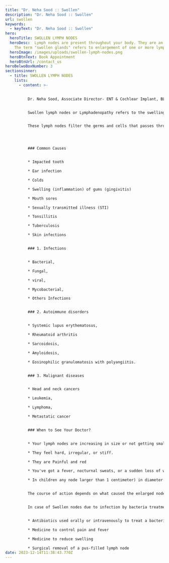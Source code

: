 ```yaml
---
title: "Dr. Neha Sood :: Swollen"
description: "Dr. Neha Sood :: Swollen"
url: swollen
keywords:
  - keyText: "Dr. Neha Sood :: Swollen"
hero:
  heroTitle: SWOLLEN LYMPH NODES
  heroDesc:  Lymph nodes are present throughout your body. They are an important part of your immune system. Lymph nodes help your body recognize and fight germs, infections, and other foreign substances.
    The term "swollen glands" refers to enlargement of one or more lymph nodes.
  heroImage: /images/uploads/swollen-lymph-nodes.png
  heroBtnText: Book Appointment
  heroBtnUrl: /contact_us
heroBelwoBoxNumber: 3
sectionsinner:
  - title: SWOLLEN LYMPH NODES
    lists:
      - content: >-
          

          Dr. Neha Sood, Associate Director- ENT & Cochlear Implant, BLK-Max Super Speciality Hospital


          Swollen lymph nodes or Lymphadenopathy refers to the swelling of lymph nodes which can be due to bacterial, viral, or fungal infections, malignancy or autoimmune disease. When your body's immune system works to eliminate infection and/or foreign viruses or bacteria, your lymph nodes may expand or get larger.


          These lymph nodes filter the germs and cells that passes through your lymph fluid. White blood cells, proteins, and fats make up the fluid known as lymph, which is clear or slightly yellowish in color.




          ### Common Causes


          * Impacted tooth

          * Ear infection

          * Colds

          * Swelling (inflammation) of gums (gingivitis)

          * Mouth sores

          * Sexually transmitted illness (STI)

          * Tonsillitis

          * Tuberculosis

          * Skin infections


          ### 1. Infections


          * Bacterial,

          * Fungal,

          * viral,

          * Mycobacterial,

          * Others Infections


          ### 2. Autoimmune disorders


          * Systemic lupus erythematosus,

          * Rheumatoid arthritis

          * Sarcoidosis,

          * Amyloidosis,

          * Eosinophilic granulomatosis with polyangiitis.


          ### 3. Malignant diseases


          * Head and neck cancers

          * Leukemia,

          * Lymphoma,

          * Metastatic cancer


          ### When to See Your Doctor?


          * Your lymph nodes are increasing in size or not getting smaller after a few weeks.

          * They feel hard, irregular, or stiff.

          * They are Painful and red

          * You've got a fever, nocturnal sweats, or a sudden loss of weight.

          * In children any node larger than 1 centimeter) in diameter.


          The course of action depends on what caused the enlarged nodes.


          In case of Swollen nodes due to infection by bacteria treatment may include:


          * Antibiotics used orally or intravenously to treat a bacterial illness

          * Medicine to control pain and fever

          * Medicine to reduce swelling

          * Surgical removal of a pus-filled lymph node
date: 2023-12-14T11:38:43.770Z
---
```

